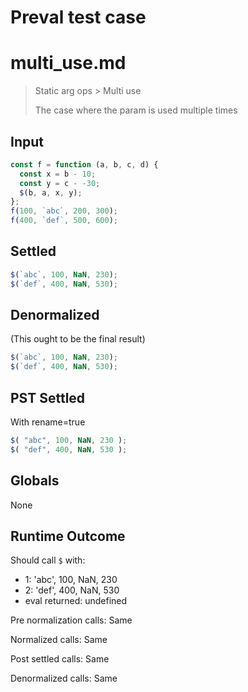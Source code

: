 # Preval test case

# multi_use.md

> Static arg ops > Multi use
>
> The case where the param is used multiple times

## Input

`````js filename=intro
const f = function (a, b, c, d) {
  const x = b - 10;
  const y = c - -30;
  $(b, a, x, y);
};
f(100, `abc`, 200, 300);
f(400, `def`, 500, 600);
`````


## Settled


`````js filename=intro
$(`abc`, 100, NaN, 230);
$(`def`, 400, NaN, 530);
`````


## Denormalized
(This ought to be the final result)

`````js filename=intro
$(`abc`, 100, NaN, 230);
$(`def`, 400, NaN, 530);
`````


## PST Settled
With rename=true

`````js filename=intro
$( "abc", 100, NaN, 230 );
$( "def", 400, NaN, 530 );
`````


## Globals


None


## Runtime Outcome


Should call `$` with:
 - 1: 'abc', 100, NaN, 230
 - 2: 'def', 400, NaN, 530
 - eval returned: undefined

Pre normalization calls: Same

Normalized calls: Same

Post settled calls: Same

Denormalized calls: Same
